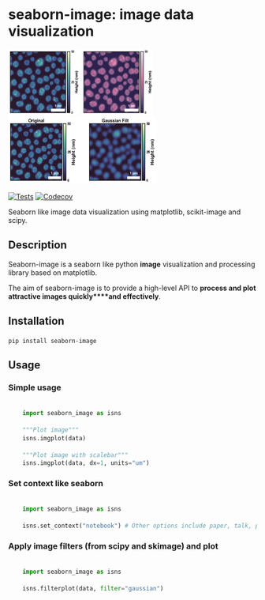 # seaborn-image: image data visualization

<div class="row">

<a>
<img src="./examples/image_0.png" height="135" width="145">
</a>

<a>
<img src="./examples/image_1.png" height="135" width="145">
</a>

<a>
<img src="./examples/image_3.png" height="135" width="300">
</a>

</div>

[![Tests](https://github.com/SarthakJariwala/seaborn-image/workflows/Tests/badge.svg)](https://github.com/SarthakJariwala/seaborn-image/actions?workflow=Tests)
[![Codecov](https://codecov.io/gh/SarthakJariwala/seaborn-image/branch/master/graph/badge.svg)](https://codecov.io/gh/SarthakJariwala/seaborn-image)

Seaborn like image data visualization using matplotlib, scikit-image and scipy.

## Description

Seaborn-image is a seaborn like python **image** visualization and processing library
based on matplotlib.

The aim of seaborn-image is to provide a high-level API to **process and plot attractive images quickly****and effectively**.


## Installation

``pip install seaborn-image``

## Usage
### Simple usage

```python

    import seaborn_image as isns

    """Plot image"""
    isns.imgplot(data)

    """Plot image with scalebar"""
    isns.imgplot(data, dx=1, units="um")
```

### Set context like seaborn

```python

    import seaborn_image as isns

    isns.set_context("notebook") # Other options include paper, talk, presentation, poster
```

### Apply image filters (from scipy and skimage) and plot

```python

    import seaborn_image as isns

    isns.filterplot(data, filter="gaussian")
```
